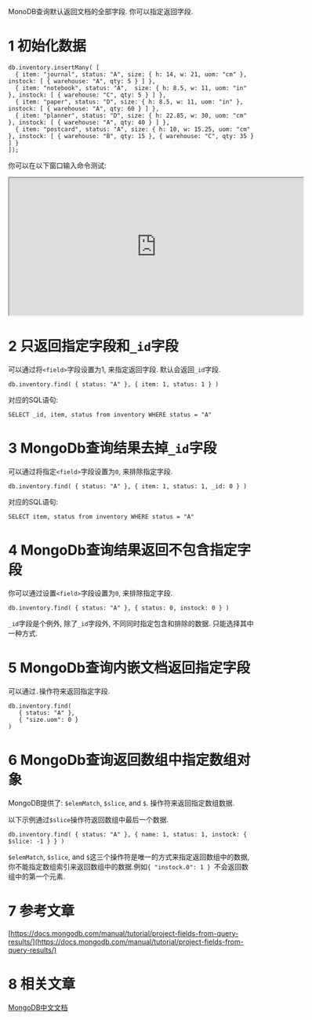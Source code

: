 MonoDB查询默认返回文档的全部字段. 你可以指定返回字段.

1 初始化数据
===

```
db.inventory.insertMany( [
  { item: "journal", status: "A", size: { h: 14, w: 21, uom: "cm" }, instock: [ { warehouse: "A", qty: 5 } ] },
  { item: "notebook", status: "A",  size: { h: 8.5, w: 11, uom: "in" }, instock: [ { warehouse: "C", qty: 5 } ] },
  { item: "paper", status: "D", size: { h: 8.5, w: 11, uom: "in" }, instock: [ { warehouse: "A", qty: 60 } ] },
  { item: "planner", status: "D", size: { h: 22.85, w: 30, uom: "cm" }, instock: [ { warehouse: "A", qty: 40 } ] },
  { item: "postcard", status: "A", size: { h: 10, w: 15.25, uom: "cm" }, instock: [ { warehouse: "B", qty: 15 }, { warehouse: "C", qty: 35 } ] }
]);
```

你可以在以下窗口输入命令测试:

<iframe class="mws-root" allowfullscreen="" sandbox="allow-scripts allow-same-origin" width="600" height="280" src="https://mws.mongodb.com/?version=3.4"></iframe>


2 只返回指定字段和`_id`字段
===

可以通过将`<field>`字段设置为1, 来指定返回字段. 默认会返回`_id`字段.

```
db.inventory.find( { status: "A" }, { item: 1, status: 1 } )
```

对应的SQL语句:

```
SELECT _id, item, status from inventory WHERE status = "A"
```

3 MongoDb查询结果去掉`_id`字段
===

可以通过将指定`<field>`字段设置为`0`, 来排除指定字段.

```
db.inventory.find( { status: "A" }, { item: 1, status: 1, _id: 0 } )
```

对应的SQL语句:

```
SELECT item, status from inventory WHERE status = "A"
```

4 MongoDb查询结果返回不包含指定字段
===

你可以通过设置`<field>`字段设置为`0`, 来排除指定字段.

```
db.inventory.find( { status: "A" }, { status: 0, instock: 0 } )
```

`_id`字段是个例外, 除了`_id`字段外, 不同同时指定包含和排除的数据. 只能选择其中一种方式.


5 MongoDb查询内嵌文档返回指定字段
===

可以通过`.`操作符来返回指定字段.

```
db.inventory.find(
   { status: "A" },
   { "size.uom": 0 }
)
```

6 MongoDb查询返回数组中指定数组对象
===

MongoDB提供了: `$elemMatch`, `$slice`, and `$`. 操作符来返回指定数组数据.

以下示例通过`$slice`操作符返回数组中最后一个数据.

```
db.inventory.find( { status: "A" }, { name: 1, status: 1, instock: { $slice: -1 } } )
```

`$elemMatch`, `$slice`, and `$`这三个操作符是唯一的方式来指定返回数组中的数据, 你不能指定数组索引来返回数组中的数据.例如`{ "instock.0": 1 } `不会返回数组中的第一个元素.
 

7 参考文章
===
 
[https://docs.mongodb.com/manual/tutorial/project-fields-from-query-results/](https://docs.mongodb.com/manual/tutorial/project-fields-from-query-results/)
 
8 相关文章
===
 
[MongoDB中文文档](http://localhost/article/mongodb/index.html)
